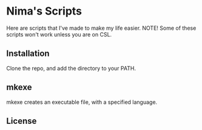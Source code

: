 # Nima's Scripts

Here are scripts that I've made to make my life easier. 
NOTE! 
Some of these scripts won't work unless you are on CSL.

## Installation

Clone the repo, and add the directory to your PATH.

## mkexe

mkexe creates an executable file, with a specified language.

## License
